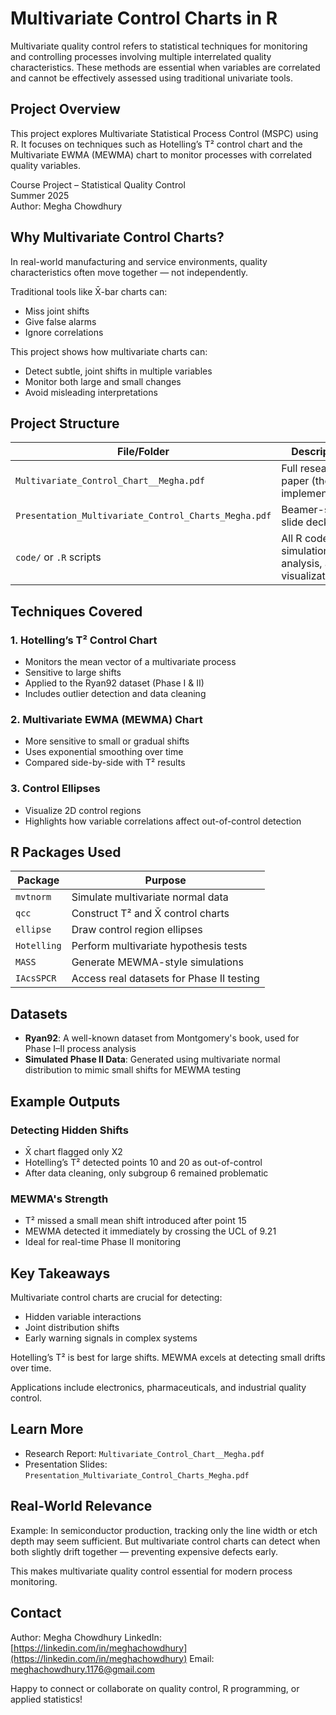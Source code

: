 

# Multivariate Control Charts in R

Multivariate quality control refers to statistical techniques for monitoring and controlling processes involving multiple interrelated quality characteristics. These methods are essential when variables are correlated and cannot be effectively assessed using traditional univariate tools.

## Project Overview

This project explores Multivariate Statistical Process Control (MSPC) using R. It focuses on techniques such as Hotelling’s T² control chart and the Multivariate EWMA (MEWMA) chart to monitor processes with correlated quality variables.

Course Project – Statistical Quality Control  
Summer 2025  
Author: Megha Chowdhury

## Why Multivariate Control Charts?

In real-world manufacturing and service environments, quality characteristics often move together — not independently.

Traditional tools like X̄-bar charts can:
- Miss joint shifts  
- Give false alarms  
- Ignore correlations

This project shows how multivariate charts can:
- Detect subtle, joint shifts in multiple variables  
- Monitor both large and small changes  
- Avoid misleading interpretations

## Project Structure

| File/Folder | Description |
|-------------|-------------|
| `Multivariate_Control_Chart__Megha.pdf` | Full research paper (theory + implementation) |
| `Presentation_Multivariate_Control_Charts_Megha.pdf` | Beamer-style slide deck |
| `code/` or `.R` scripts | All R code for simulation, analysis, and visualization |

## Techniques Covered

### 1. Hotelling’s T² Control Chart
- Monitors the mean vector of a multivariate process
- Sensitive to large shifts
- Applied to the Ryan92 dataset (Phase I & II)
- Includes outlier detection and data cleaning

### 2. Multivariate EWMA (MEWMA) Chart
- More sensitive to small or gradual shifts
- Uses exponential smoothing over time
- Compared side-by-side with T² results

### 3. Control Ellipses
- Visualize 2D control regions
- Highlights how variable correlations affect out-of-control detection

## R Packages Used

| Package | Purpose |
|---------|---------|
| `mvtnorm` | Simulate multivariate normal data |
| `qcc` | Construct T² and X̄ control charts |
| `ellipse` | Draw control region ellipses |
| `Hotelling` | Perform multivariate hypothesis tests |
| `MASS` | Generate MEWMA-style simulations |
| `IAcsSPCR` | Access real datasets for Phase II testing |

## Datasets

- **Ryan92**: A well-known dataset from Montgomery's book, used for Phase I–II process analysis
- **Simulated Phase II Data**: Generated using multivariate normal distribution to mimic small shifts for MEWMA testing

## Example Outputs

### Detecting Hidden Shifts
- X̄ chart flagged only X2
- Hotelling’s T² detected points 10 and 20 as out-of-control
- After data cleaning, only subgroup 6 remained problematic

### MEWMA's Strength
- T² missed a small mean shift introduced after point 15
- MEWMA detected it immediately by crossing the UCL of 9.21
- Ideal for real-time Phase II monitoring

## Key Takeaways

Multivariate control charts are crucial for detecting:

* Hidden variable interactions
* Joint distribution shifts
* Early warning signals in complex systems

Hotelling’s T² is best for large shifts.
MEWMA excels at detecting small drifts over time.

Applications include electronics, pharmaceuticals, and industrial quality control.

## Learn More

* Research Report: `Multivariate_Control_Chart__Megha.pdf`
* Presentation Slides: `Presentation_Multivariate_Control_Charts_Megha.pdf`

## Real-World Relevance

Example: In semiconductor production, tracking only the line width or etch depth may seem sufficient. But multivariate control charts can detect when both slightly drift together — preventing expensive defects early.

This makes multivariate quality control essential for modern process monitoring.

## Contact

Author: Megha Chowdhury
LinkedIn: [https://linkedin.com/in/meghachowdhury](https://linkedin.com/in/meghachowdhury)
Email: [meghachowdhury.1176@gmail.com](mailto:meghachowdhury.1176@gmail.com)

Happy to connect or collaborate on quality control, R programming, or applied statistics!



